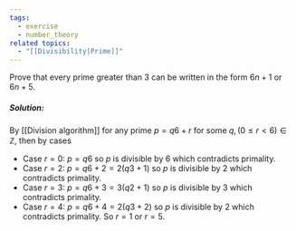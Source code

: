 ```yaml
---
tags:
  - exercise
  - number_theory
related topics:
  - "[[Divisibility|Prime]]"
---
```

Prove that every prime greater than $3$ can be written in the form $6n + 1$ or $6n + 5$.
##### Solution:
By [[Division algorithm]] for any prime $p=q6 + r$ for some $q,(0\leq r < 6)\in\mathbb{Z}$, then by cases
- Case $r=0$:
	$p=q6$ so $p$ is divisible by $6$ which contradicts primality.
- Case $r=2$:
	$p=q6 + 2 = 2(q3 + 1)$ so $p$ is divisible by $2$ which contradicts primality.
- Case $r=3$:
	$p=q6 + 3 = 3(q2 + 1)$ so $p$ is divisible by $3$ which contradicts primality.
- Case $r=4$:
	$p=q6+4=2(q3+2)$ so $p$ is divisible by $2$ which contradicts primality.
So $r=1$ or $r=5$.